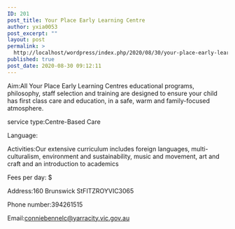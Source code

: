 ```yaml
---
ID: 201
post_title: Your Place Early Learning Centre
author: yxia0053
post_excerpt: ""
layout: post
permalink: >
  http://localhost/wordpress/index.php/2020/08/30/your-place-early-learning-centre/
published: true
post_date: 2020-08-30 09:12:11
---
```

Aim:All Your Place Early Learning Centres educational programs, philosophy, staff selection and training are designed to ensure your child has first class care and education, in a safe, warm and family-focused atmosphere.

service type:Centre-Based Care

Language:

Activities:Our extensive curriculum includes foreign languages, multi-culturalism, environment and sustainability, music and movement, art and craft and an introduction to academics

Fees per day: $

Address:160 Brunswick StFITZROYVIC3065

Phone number:394261515

Email:conniebennelc@yarracity.vic.gov.au